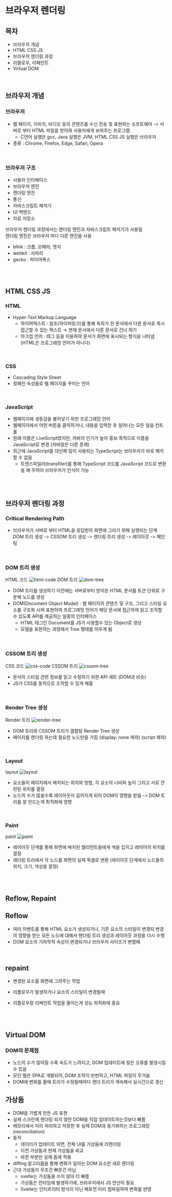 # 브라우저 렌더링

## 목차

- 브라우저 개념
- HTML CSS JS
- 브라우저 렌더링 과정
- 리블로우, 리페인트
- Virtual DOM

<br>

## 브라우저 개념

### 브라우저

- 웹 페이지, 이미지, 비디오 등의 콘텐츠를 수신 전송 및 표현하는 소프트웨어 -> 서버로 부터 HTML 파일을 받아와 사용자에게 보여주는 프로그램
  - C언어 실행은 gcc, Java 실행은 JVM, HTML CSS JS 실행은 브라우저
- 종류 : Chrome, Firefox, Edge, Safari, Opera

<br>

### 브라우저 구조

- 사용자 인터페이스
- 브라우저 엔진
- 렌더링 엔진
- 통신
- 자바스크립트 해석기
- UI 백엔드
- 자료 저장소

브라우저 렌더링 과정에서는 렌더링 엔진과 자바스크립트 해석기가 사용됨
<br>
렌더링 엔진은 브라우저 마다 다른 엔진을 사용

- blink : 크롬, 오페라, 엣지
- webkit : 사파리
- gecko : 파이어폭스

<br> <br>

## HTML CSS JS

### HTML

- Hyper-Text Markup Language
  - 하이퍼텍스트 : 참조(하이퍼링크)를 통해 독자가 한 문서에서 다른 문서로 즉시 접근할 수 있는 텍스트 &rarr; 현재 문서에서 다른 문서로 건너 뛰기
  - 마크업 언어 : 태그 등을 이용하여 문서가 화면에 표시되는 형식을 나타냄 (HTML은 프로그래밍 언어가 아니다)

<br>

### CSS

- Cascading Style Sheet
- 정해진 속성들로 웹 페이지를 꾸미는 언어

<br>

### JavaScript

- 웹페이지에 생동감을 불어넣기 위한 프로그래밍 언어
- 웹페이지에서 어떤 버튼을 클릭하거나, 내용을 입력한 후 일어나는 모든 일을 컨트롤
- 원래 이름은 LiveScript였지만, 자바의 인기가 높아 홍보 목적으로 이름을 JavaScript로 변경 (자바랑은 다른 존재)
- 최근에 JavaScript를 대신해 많이 사용되는 TypeScript는 브라우저가 바로 해석할 수 없음
  - 트렌스파일러(transfiler)를 통해 TypeScript 코드를 JavaScript 코드로 변환을 해 주어야 브라우저가 인식이 가능

<br><br>

## 브라우저 렌더링 과정

### Critical Rendering Path

- 브라우저가 서버로 부터 HTML을 응답받아 화면에 그리기 위해 실행되는 단계
  DOM 트리 생성 -> CSSOM 트리 생성 -> 렌더링 트리 생성 -> 레이아웃 -> 페인팅

<br>

### DOM 트리 생성

HTML 코드
<img src="./img/html-code-wb.png" alt="html-code">
DOM 트리
<img src="./img/dom.jpeg" alt="dom-tree">

- DOM 트리를 생성하기 이전에는 서버로부터 받아온 HTML 문서를 토큰 단위로 구분해 노드를 생성
- DOM(Document Object Model) : 웹 페이지의 콘텐츠 및 구조, 그리고 스타일 요소를 구조화 시켜 표현하여 프로그래밍 언어가 해당 문서에 접근하여 읽고 조작할 수 있도록 API를 제공하는 일종의 인터페이스
  - HTML 태그인 Document를 JS가 사용할수 있는 Object로 생성
  - 모델을 표현하는 과정에서 Tree 형태를 띄우게 됨

<br>

### CSSOM 트리 생성

CSS 코드
<img src="./img/css-code.png" alt="css-code">
CSSOM 트리
<img src="./img/cssom.jpeg" alt="cssom-tree">

- 문서의 스타일 관련 정보를 읽고 수정하기 위한 API 세트 (DOM과 비슷)
- JS가 CSS를 동적으로 조작할 수 있게 해줌

<br>

### Render Tree 생성

Render 트리
<img src="./img/render-tree.jpeg" alt="render-tree">

- DOM 트리와 CSSOM 트리가 결합됭 Render Tree 생성
- 페이지를 렌더링 하는데 필요한 노드만을 가짐 (display: none 제외) (script 제외)

<br>

### Layout

layout
<img src="./img/layout.jpeg" alt="layout">

- 요소들이 페이지에서 배치되는 위치와 방법, 각 요소의 너비와 높이 그리고 서로 관련된 위치를 결정
- 노드의 수가 많을수록 레이아웃이 길어지게 되어 DOM의 영향을 받음 -> DOM 트리를 잘 만드는게 최적화에 영향

<br>

### Paint

paint
<img src="./img/paint.jpeg" alt="paint">

- 레이아웃 단계를 통해 화면에 배치된 엘리먼트들에게 색을 입히고 레이어의 위치를 결정
- 레더링 트리에서 각 노드를 화면의 실제 픽셀로 변환 (레이아웃 단계에서 노드들의 위치, 크기, 색상을 결정)

<br> <br>

## Reflow, Repaint

## Reflow

- 여러 이벤트를 통해 HTML 요소가 생성되거나, 기존 요소의 스타일이 변경되 변경의 영향을 받는 모든 노드에 대해서 렌더링 트리 생성과 레이아웃 과정을 다시 수행
- DOM 요소의 기하학적 속성이 변경되거나 브라우저 사이즈가 변할때

<br>

## repaint

- 변경된 요소를 화면에 그려주는 작업
- 리플로우가 발생하거나 요소의 스타일이 변경될때

- 리플로우랑 리페인트 작업을 줄이는게 성능 최적화에 중요

<br> <br>

## Virtual DOM

### DOM의 문제점

- 노드의 수가 많아질 수록 속도가 느려지고, DOM 업데이트에 잦은 오류를 발생시킬 수 있음
- 모던 웹은 SPA로 개발되어, DOM 조작이 빈번하고, HTML 파일이 무거움
- DOM에 변화를 줄때 트리가 수정될때마다 렌더 트리가 계속해서 실시간으로 갱신

## 가상돔

- DOM을 가볍게 만든 JS 표현
- 실제 스크린에 렌더링 되지 않안 DOM을 직접 업데이트하는것보다 빠름
- 메모리에서 미리 처리하고 저장한 후 실제 DOM과 동기화하는 프로그래밍 (reconciliation)
- 동작
  - 데이터가 업데이트 되면, 전체 UI를 가상돔에 리렌더링
  - 이전 가상돔과 현재 가상돔을 비교
  - 바뀐 부분만 실제 돔에 적용
- diffing 알고리즘을 통해 변화가 일아논 DOM 요소만 새로 렌더링
- 근데 가상돔이 무조건 빠른건 아님
  - svelte는 가상돔을 쓰지 않아 더 빠름
  - 가상돔은 런타임에 발생하기에, 브라우저에서 JS 연산이 필요
  - Svelte는 인터프리터 방식이 아닌 배포전 미리 컴파일하여 변화를 반영
